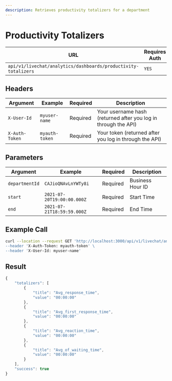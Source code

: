 ```yaml
---
description: Retrieves productivity totalizers for a department
---
```


# Productivity Totalizers

| URL                                                            | Requires Auth | HTTP Method |
| -------------------------------------------------------------- | ------------- | ----------- |
| `api/v1/livechat/analytics/dashboards/productivity-totalizers` | `YES`         | `GET`       |

## Headers

| Argument       | Example        | Required | Description                                                    |
| -------------- | -------------- | -------- | -------------------------------------------------------------- |
| `X-User-Id`    | `myuser-name`  | Required | Your username hash (returned after you log in through the API) |
| `X-Auth-Token` | `myauth-token` | Required | Your token (returned after you log in through the API)         |

## Parameters

| Argument       | Example                    | Required | Description      |
| -------------- | -------------------------- | -------- | ---------------- |
| `departmentId` | `CAJioQNAvLnYWTy8i`        | Required | Business Hour ID |
| `start`        | `2021-07-20T19:00:00.000Z` | Required | Start Time       |
| `end`          | `2021-07-21T18:59:59.000Z` | Required | End Time         |

## Example Call

```bash
curl --location --request GET 'http://localhost:3000/api/v1/livechat/analytics/dashboards/productivity-totalizers?departmentId=CAJioQNAvLnYWTy8i&start=2021-07-20T19:00:00.000Z&end=2021-07-21T18:59:59.000Z\
--header 'X-Auth-Token: myauth-token' \
--header 'X-User-Id: myuser-name'
```

## Result

```javascript
{
    "totalizers": [
        {
            "title": "Avg_response_time",
            "value": "00:00:00"
        },
        {
            "title": "Avg_first_response_time",
            "value": "00:00:00"
        },
        {
            "title": "Avg_reaction_time",
            "value": "00:00:00"
        },
        {
            "title": "Avg_of_waiting_time",
            "value": "00:00:00"
        }
    ],
    "success": true
}
```

